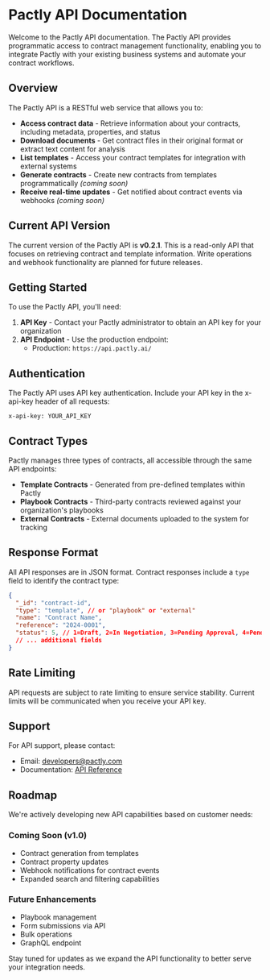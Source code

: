 # Pactly API Documentation

Welcome to the Pactly API documentation. The Pactly API provides programmatic access to contract management functionality, enabling you to integrate Pactly with your existing business systems and automate your contract workflows.

## Overview

The Pactly API is a RESTful web service that allows you to:

- **Access contract data** - Retrieve information about your contracts, including metadata, properties, and status
- **Download documents** - Get contract files in their original format or extract text content for analysis
- **List templates** - Access your contract templates for integration with external systems
- **Generate contracts** - Create new contracts from templates programmatically *(coming soon)*
- **Receive real-time updates** - Get notified about contract events via webhooks *(coming soon)*

## Current API Version

The current version of the Pactly API is **v0.2.1**. This is a read-only API that focuses on retrieving contract and template information. Write operations and webhook functionality are planned for future releases.

## Getting Started

To use the Pactly API, you'll need:

1. **API Key** - Contact your Pactly administrator to obtain an API key for your organization
2. **API Endpoint** - Use the production endpoint:
   - Production: `https://api.pactly.ai/`

## Authentication

The Pactly API uses API key authentication. Include your API key in the x-api-key header of all requests:

```
x-api-key: YOUR_API_KEY
```

## Contract Types

Pactly manages three types of contracts, all accessible through the same API endpoints:

- **Template Contracts** - Generated from pre-defined templates within Pactly
- **Playbook Contracts** - Third-party contracts reviewed against your organization's playbooks
- **External Contracts** - External documents uploaded to the system for tracking

## Response Format

All API responses are in JSON format. Contract responses include a `type` field to identify the contract type:

```json
{
  "_id": "contract-id",
  "type": "template", // or "playbook" or "external"
  "name": "Contract Name",
  "reference": "2024-0001",
  "status": 5, // 1=Draft, 2=In Negotiation, 3=Pending Approval, 4=Pending Signature, 5=Executed, 6=Terminated
  // ... additional fields
}
```

## Rate Limiting

API requests are subject to rate limiting to ensure service stability. Current limits will be communicated when you receive your API key.

## Support

For API support, please contact:
- Email: developers@pactly.com
- Documentation: [API Reference](./api-reference.html)

## Roadmap

We're actively developing new API capabilities based on customer needs:

### Coming Soon (v1.0)
- Contract generation from templates
- Contract property updates
- Webhook notifications for contract events
- Expanded search and filtering capabilities

### Future Enhancements
- Playbook management
- Form submissions via API
- Bulk operations
- GraphQL endpoint

Stay tuned for updates as we expand the API functionality to better serve your integration needs.